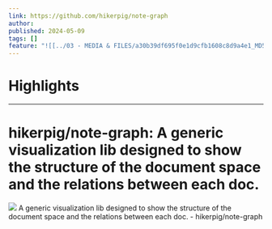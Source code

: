 ```yaml
---
link: https://github.com/hikerpig/note-graph
author: 
published: 2024-05-09
tags: []
feature: "![[../03 - MEDIA & FILES/a30b39df695f0e1d9cfb1608c8d9a4e1_MD5.png]]"
---
```

# Highlights


---
#  hikerpig/note-graph: A generic visualization lib designed to show the structure of the document space and the relations between each doc. 
![](../03%20-%20MEDIA%20&%20FILES/a30b39df695f0e1d9cfb1608c8d9a4e1_MD5.png) 
A generic visualization lib designed to show the structure of the document space and the relations between each doc. - hikerpig/note-graph